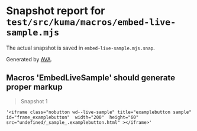 # Snapshot report for `test/src/kuma/macros/embed-live-sample.mjs`

The actual snapshot is saved in `embed-live-sample.mjs.snap`.

Generated by [AVA](https://avajs.dev).

## Macros 'EmbedLiveSample' should generate proper markup

> Snapshot 1

    '<iframe class="nobutton wd--live-sample" title="examplebutton sample" id="frame_examplebutton"  width="200"  height="60" src="undefined/_sample_.examplebutton.html" ></iframe>'
